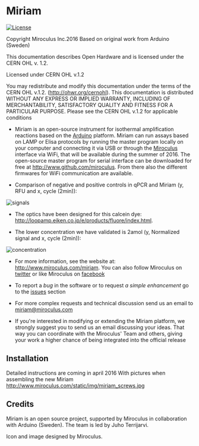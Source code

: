 Miriam
========

[![License](https://i.creativecommons.org/l/by-sa/3.0/80x15.png?style=flat-square)](http://creativecommons.org/licenses/by-sa/3.0/)

Copyright Miroculus Inc.2016
Based on original work from Arduino (Sweden)
 
This documentation describes Open Hardware and is licensed under the
CERN OHL v. 1.2.

Licensed under CERN OHL v.1.2
 
You may redistribute and modify this documentation under the terms of the
CERN OHL v.1.2. (http://ohwr.org/cernohl). This documentation is distributed
WITHOUT ANY EXPRESS OR IMPLIED WARRANTY, INCLUDING OF
MERCHANTABILITY, SATISFACTORY QUALITY AND FITNESS FOR A
PARTICULAR PURPOSE. Please see the CERN OHL v.1.2 for applicable
conditions


* Miriam is an open-source instrument for isothermal amplification reactions based on the [Arduino](http://www.arduino.cc/) platform. Miriam can run assays based on LAMP or Elisa protocols by running the master program locally on your computer and connecting it via USB or through the [Miroculus](http://www.miroculus.com/) interface via WiFi, that will be available during the summer of 2016.
The open-source master program for serial interface can be downloaded for free at http://www.github.com/miroculus. From there also the different firmwares for WiFi communication are available.

* Comparison of negative and positive controls in qPCR and Miriam (y, RFU and x, cycle (2min)):

![signals](http://miroculus.com/static/img/pos_negs.jpg)

* The optics have been designed for this calcein dye: http://loopamp.eiken.co.jp/e/products/fluore/index.html. 

* The lower concentration we have validated is 2amol (y, Normalized signal and x, cycle (2min)):

![concentration](http://miroculus.com/static/img/2amol.jpg)

* For more information, see the website at: http://www.miroculus.com/miriam. You can also follow Miroculus on [twitter](https://twitter.com/miroculus) or like Miroculus on [facebook](https://www.facebook.com/miroculus)

* To report a *bug* in the software or to request *a simple enhancement* go to the [issues](http://github.com/miroculus/miriamOS/issues) section

* For more complex requests and technical discussion send us an email to miriam@miroculus.com

* If you're interested in modifying or extending the Miriam platform, we strongly suggest you to send us an email discussing your ideas. That way you can coordinate with the Miroculus' Team and others, giving your work a higher chance of being integrated into the official release

Installation
------------
Detailed instructions are coming in april 2016
With pictures when assembling the new Miriam
http://www.miroculus.com/static/img/miriam_screws.jpg

Credits
--------
Miriam is an open source project, supported by Miroculus in collaboration with Arduino (Sweden). The team is led by Juho Terrijarvi.

Icon and image designed by Miroculus.





